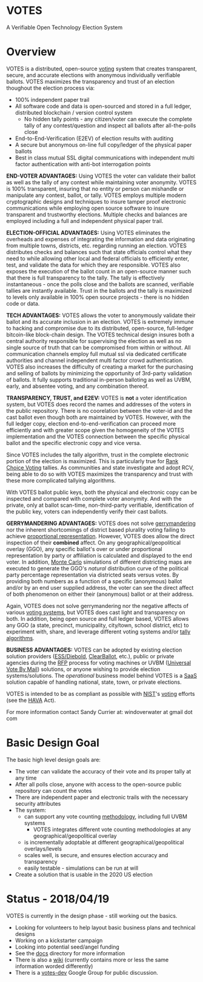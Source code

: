 # VOTES

A Verifiable Open Technology Election System

# Overview

VOTES is a distributed, open-source [voting](https://en.wikipedia.org/wiki/Voting) system that creates transparent, secure, and accurate elections with anonymous individually verifiable ballots.  VOTES maximizes the transparency and trust of an election thoughout the election process via:

 - 100% independent paper trail
 - All software code and data is open-sourced and stored in a full ledger, distributed blockchain / version control system
   - No hidden tally points - any citizen/voter can execute the complete tally of any contest/question and inspect all ballots after all-the-polls close
 - End-to-End-Verification (E2EV) of election results with auditing
 - A secure but anonymous on-line full copy/ledger of the physical paper ballots
 - Best in class mutual SSL digital communications with independent multi factor authentication with anti-bot interrogation points

**END-VOTER ADVANTAGES:**  Using VOTES the voter can validate their ballot as well as the tally of any contest while maintaining voter anonymity. VOTES is 100% transparent, insuring that no entity or person can mishandle or manipulate any contest, ballot, or tally.  VOTES employs multiple modern cryptographic designs and techniques to insure tamper proof electronic communications while employing open source software to insure transparent and trustworthy elections.  Multiple checks and balances are employed including a full and independent physical paper trail.

**ELECTION-OFFICIAL ADVANTAGES:** Using VOTES eliminates the overheads and expenses of integrating the information and data originating from multiple towns, districts, etc. regarding running an election.  VOTES distributes checks and balances such that state officials control what they need to while allowing other local and federal officials to efficiently enter, test, and validate the data for which they are responsible.  VOTES also exposes the execution of the ballot count in an open-source manner such that there is full transparency to the tally.  The tally is effectively instantaneous - once the polls close and the ballots are scanned, verifiable tallies are instantly available.  Trust in the ballots and the tally is maximized to levels only available in 100% open source projects - there is no hidden code or data.

**TECH ADVANTAGES:** VOTES allows the voter to anonymously validate their ballot and its accurate inclusion in an election.  VOTES is extremely immune to hacking and compromise due to its distributed, open-source, full-ledger bitcoin-like block-chain design.  The VOTES technical design insures both a central authority responsible for supervising the election as well as no single source of truth that can be compromised from within or without.  All communication channels employ full mutual ssl via dedicated certificate authorities and channel independent multi factor crowd authentication.  VOTES also increases the difficulty of creating a market for the purchasing and selling of ballots by minimizing the opportunity of 3rd-party validation of ballots.  It fully supports traditional in-person balloting as well as UVBM, early, and absentee voting, and any combination thereof.

**TRANSPARENCY, TRUST, and E2EV:**   VOTES is __not__ a voter identification system, but VOTES does record the names and addresses of the voters in the public repository.  There is no coorelation between the voter-id and the cast ballot even though both are maintained by VOTES.  However, with the full ledger copy, election end-to-end-verification can proceed more efficiently and with greater scope given the homogeneity of the VOTES implementation and the VOTES connection between the specific physical ballot and the specific electronic copy and vice versa.

Since VOTES includes the tally algorithm, trust in the complete electronic portion of the election is maximized.  This is particularly true for [Rank Choice Voting](http://www.fairvote.org/rcv#rcvbenefits) tallies.  As communities and state investigate and adopt RCV, being able to do so with VOTES maximizes the transparency and trust with these more complicated tallying algorithms.

With VOTES ballot public keys, both the physical and electronic copy can be inspected and compared with complete voter anonymity.  And with the private, only at ballot scan-time, non-third-party verifiable, identification of the public key, voters can independently verify their cast ballots.

**GERRYMANDERING ADVANTAGES:**  VOTES does not solve [gerrymandering](https://en.wikipedia.org/wiki/Gerrymandering) nor the inherent shortcomings of district based plurality voting failing to achieve [proportional representation](https://en.wikipedia.org/wiki/Proportional_representation).  However, VOTES does allow the direct inspection of their __combined__ affect.  On any geographical/geopolitical overlay (GGO), any specific ballot's over or under proportional representation by party or affiliation is calculated and displayed to the end voter.  In addition, [Monte Carlo](https://en.wikipedia.org/wiki/Monte_Carlo_method) simulations of different districting maps are executed to generate the GGO's _natural_ distribution curve of the political party percentage representation via districted seats versus votes.  By providing both numbers as a function of a specific (anonymous) ballot and/or by an end user supplied address, the voter can see the direct affect of both phenomenon on either their (anonymous) ballot or at their address.

Again, VOTES does not solve gerrymandering nor the negative affects of various [voting systems](https://en.wikipedia.org/wiki/Electoral_system), but VOTES does cast light and transparency on both.  In addition, being open source and full ledger based, VOTES allows any GGO (a state, precinct, municipality, city/town, school district, etc) to experiment with, share, and leverage different voting systems and/or [tally algorithms](https://en.wikipedia.org/wiki/Ranked_voting).

**BUSINESS ADVANTAGES:**  VOTES can be adopted by existing election solution providers ([ESS/Diebold](http://www.essvote.com/about/), [ClearBallot](http://www.clearballot.com/), etc.), public or private agencies during the [RFP](https://en.wikipedia.org/wiki/Request_for_proposal) process for voting machines or UVBM ([Universal Vote By Mail](http://washingtonmonthly.com/magazine/janfeb-2016/vote-from-home-save-your-country/)) solutions, or anyone wishing to provide election systems/solutions.  The _operational_ business model behind VOTES is a  [SaaS](https://en.wikipedia.org/wiki/Software_as_a_service) solution capable of handling national, state, town, or private elections.

VOTES is intended to be as compliant as possible with [NIST](https://en.wikipedia.org/wiki/National_Institute_of_Standards_and_Technology)'s [voting](https://www.nist.gov/itl/voting) efforts (see the [HAVA](https://en.wikipedia.org/wiki/Help_America_Vote_Act) Act).

For more information contact Sandy Currier at:  windoverwater at gmail dot com

# Basic Design Goal

The basic high level design goals are:

* The voter can validate the accuracy of their vote and its proper tally at any time
* After all polls close, anyone with access to the open-source public repository can count the votes
* There are independent paper and electronic trails with the necessary security attributes
* The system:
  * can support any vote counting [methodology](https://electology.org/library), including full UVBM systems
    * VOTES integrates different vote counting methodologies at any geographical/geopolitical overlay
  * is incrementally adoptable at different geographical/geopolitical overlays/levels
  * scales well, is secure, and ensures election accuracy and transparency
  * easily testable - simulations can be run at will
* Create a solution that is usable in the 2020 US election

# Status - 2018/04/19

VOTES is currently in the design phase - still working out the basics.
* Looking for volunteers to help layout basic business plans and technical designs
* Working on a kickstarter campaign
* Looking into potential seed/angel funding
* See the [docs](https://github.com/PacemTerra/votes/tree/master/docs) directory for more information
* There is also a [wiki](https://github.com/PacemTerra/votes/wiki) (currently contains more or less the same information worded differently)
* There is a [votes-dev](https://groups.google.com/forum/#!forum/votes-dev) Google Group for public discussion.

